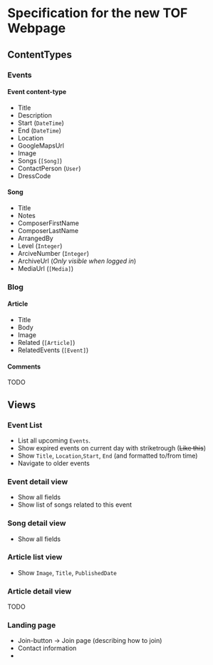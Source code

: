 # Specification for the new TOF Webpage

## ContentTypes

### Events

#### Event content-type

 * Title
 * Description
 * Start (`DateTime`)
 * End (`DateTime`)
 * Location
 * GoogleMapsUrl
 * Image
 * Songs (`[Song]`)
 * ContactPerson (`User`)
 * DressCode

#### Song

 * Title
 * Notes
 * ComposerFirstName
 * ComposerLastName
 * ArrangedBy
 * Level (`Integer`)
 * ArciveNumber (`Integer`)
 * ArchiveUrl (*Only visible when logged in*)
 * MediaUrl (`[Media]`)

### Blog

#### Article

 * Title
 * Body
 * Image
 * Related (`[Article]`)
 * RelatedEvents (`[Event]`)
 
#### Comments

TODO

## Views

### Event List

 * List all upcoming `Events`.
 * Show expired events on current day with striketrough (~~Like this~~)
 * Show `Title`, `Location`,`Start`, `End` (and formatted to/from time)
 * Navigate to older events

### Event detail view
 
 * Show all fields
 * Show list of songs related to this event
 
### Song detail view

 * Show all fields

### Article list view

 * Show `Image`, `Title`, `PublishedDate`

### Article detail view

TODO

### Landing page

 * Join-button → Join page (describing how to join)
 * Contact information
 * 

